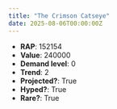 ```yaml
---
title: "The Crimson Catseye"
date: 2025-08-06T00:00:00Z
---
```

- **RAP**: 152154
- **Value**: 240000
- **Demand level**: 0
- **Trend**: 2
- **Projected?**: True
- **Hyped?**: True
- **Rare?**: True
